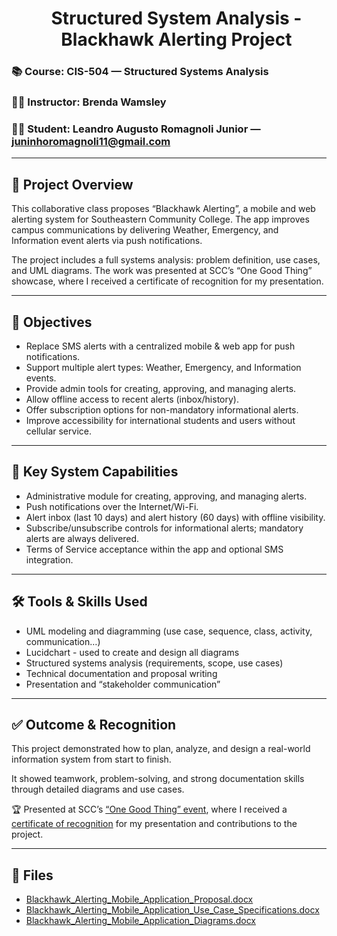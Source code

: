 <div id="user-content-toc"> 
  <ul align="center" style="list-style: none;"> 
    <summary> 
      <h1> Structured System Analysis - Blackhawk Alerting Project </h1> 
    </summary> 
  </ul> 
</div>

### 📚 Course: CIS-504 — Structured Systems Analysis  
### 👩‍🏫 Instructor: Brenda Wamsley  
### 👨‍🎓 Student: Leandro Augusto Romagnoli Junior — juninhoromagnoli11@gmail.com

---

## 🏢 Project Overview
This collaborative class proposes “Blackhawk Alerting”, a mobile and web alerting system for Southeastern Community College. The app improves campus communications by delivering Weather, Emergency, and Information event alerts via push notifications.

The project includes a full systems analysis: problem definition, use cases, and UML diagrams. The work was presented at SCC’s “One Good Thing” showcase, where I received a certificate of recognition for my presentation.

---

## 🎯 Objectives
* Replace SMS alerts with a centralized mobile & web app for push notifications.  
* Support multiple alert types: Weather, Emergency, and Information events.  
* Provide admin tools for creating, approving, and managing alerts.  
* Allow offline access to recent alerts (inbox/history).  
* Offer subscription options for non-mandatory informational alerts.  
* Improve accessibility for international students and users without cellular service.

---

## 🧩 Key System Capabilities
* Administrative module for creating, approving, and managing alerts.  
* Push notifications over the Internet/Wi-Fi.
* Alert inbox (last 10 days) and alert history (60 days) with offline visibility.  
* Subscribe/unsubscribe controls for informational alerts; mandatory alerts are always delivered.  
* Terms of Service acceptance within the app and optional SMS integration.

---

## 🛠️ Tools & Skills Used
* UML modeling and diagramming (use case, sequence, class, activity, communication…)  
* Lucidchart - used to create and design all diagrams
* Structured systems analysis (requirements, scope, use cases)  
* Technical documentation and proposal writing  
* Presentation and “stakeholder communication”

---

## ✅ Outcome & Recognition
This project demonstrated how to plan, analyze, and design a real-world information system from start to finish.

It showed teamwork, problem-solving, and strong documentation skills through detailed diagrams and use cases.

🏆 Presented at SCC’s [“One Good Thing” event](One_Good_Thing_Activity.jpg), where I received a [certificate of recognition](One_Good_Thing_Certification.jpg) for my presentation and contributions to the project.

---

## 📎 Files 
- [Blackhawk_Alerting_Mobile_Application_Proposal.docx](Blackhawk_Alerting_Mobile_Application_Proposal.pdf) 
- [Blackhawk_Alerting_Mobile_Application_Use_Case_Specifications.docx](Blackhawk_Alerting_Mobile_Application_Use_Case_Specifications.pdf)  
- [Blackhawk_Alerting_Mobile_Application_Diagrams.docx](Blackhawk_Alerting_Mobile_Application_Diagrams.pdf)

